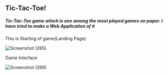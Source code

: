 <h2> Tic-Tac-Toe!</h2>
<h5>Tic-Tac-Toe game which is one among the most played games on paper.
  I have tried to make a Web Application of it</h5>

This is Starting of game(Landing Page)

![Screenshot (265)](https://user-images.githubusercontent.com/91051576/176990753-5022dc87-0895-46f2-a6a9-4240c8b27ef0.png)

Game Interface

![Screenshot (266)](https://user-images.githubusercontent.com/91051576/176990795-b57cdc1e-9bdb-47d0-a685-2a93c07b899b.png)

